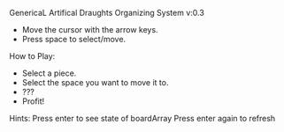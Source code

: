 GenericaL Artifical Draughts Organizing System v:0.3 

- Move the cursor with the arrow keys.
- Press space to select/move.
 
How to Play: 
- Select a piece.
- Select the space you want to move it to.
- ???
- Profit!


Hints:
Press enter to see state of boardArray
Press enter again to refresh 
